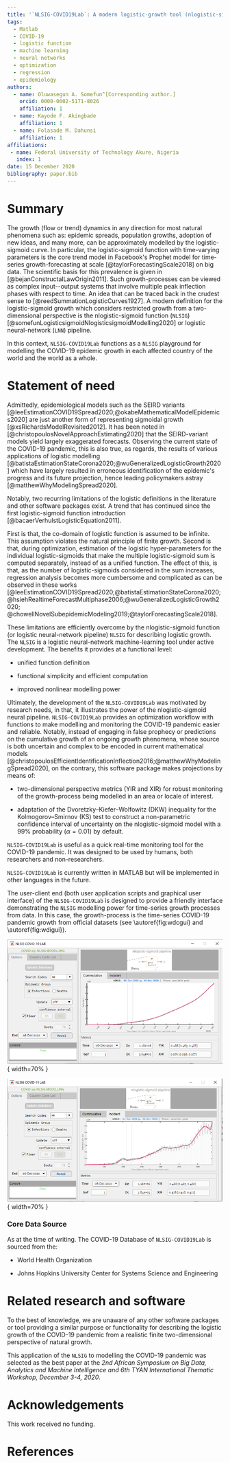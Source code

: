 ```yaml
---
title: '`NLSIG-COVID19Lab`: A modern logistic-growth tool (nlogistic-sigmoid) for modelling the dynamics of the COVID-19 pandemic process'
tags:
  - Matlab
  - COVID-19
  - logistic function
  - machine learning
  - neural networks
  - optimization
  - regression
  - epidemiology
authors:
  - name: Oluwasegun A. Somefun^[Corresponding author.]
    orcid: 0000-0002-5171-8026
    affiliation: 1
  - name: Kayode F. Akingbade
    affiliation: 1
  - name: Folasade M. Dahunsi
    affiliation: 1
affiliations:
 - name: Federal University of Technology Akure, Nigeria
   index: 1
date: 15 December 2020
bibliography: paper.bib
---
```


# Summary

The growth (flow or trend) dynamics in any direction for most natural phenomena such as: epidemic spreads, population growths, 
adoption of new ideas, and many more, can be approximately modelled by the logistic-sigmoid curve. 
In particular, the logistic-sigmoid function with time-varying parameters is the core trend 
model in Facebook's Prophet model for time-series growth-forecasting 
at scale [@taylorForecastingScale2018] on big data. 
The scientific basis for this prevalence is given in [@bejanConstructalLawOrigin2011]. 
Such growth-processes can be viewed as complex input--output systems that involve 
multiple peak inflection phases with respect to time. An idea that 
can be traced back in the crudest sense to [@reedSummationLogisticCurves1927]. A modern definition for the logistic-sigmoid growth which considers restricted growth from  a two-dimensional perspective is the nlogistic-sigmoid function (`NLSIG`) [@somefunLogisticsigmoidNlogisticsigmoidModelling2020] 
or logistic neural-network (`LNN`) pipeline. 

In this context, `NLSIG-COVID19Lab` functions as a `NLSIG` playground for modelling 
the COVID-19 epidemic growth in each affected country of the world and the world as a whole. 


# Statement of need

Admittedly, epidemiological models such as the SEIRD variants 
[@leeEstimationCOVID19Spread2020;@okabeMathematicalModelEpidemics2020] are just another form of representing sigmoidal growth [@xsRichardsModelRevisited2012]. It has been noted in 
[@christopoulosNovelApproachEstimating2020] that the SEIRD-variant models yield largely exaggerated forecasts. 
Observing the current state of the COVID-19 pandemic, this is also true, as regards, 
the results of various applications of logistic modelling [@batistaEstimationStateCorona2020;@wuGeneralizedLogisticGrowth2020]
which have largely resulted in erroneous identification of the epidemic's progress and its future projection, hence leading policymakers astray [@matthewWhyModelingSpread2020]. 

Notably, two recurring limitations of the logistic definitions in the literature and other software packages exist. A trend that has continued since the first logistic-sigmoid function introduction [@bacaerVerhulstLogisticEquation2011]. 

First is that, the co-domain of logistic function is assumed to be infinite. This assumption violates the natural principle of finite growth. 
Second is that, during optimization, estimation of the logistic hyper-parameters  for the individual logistic-sigmoids that make the multiple logistic-sigmoid sum is computed separately, instead of as a unified function. The effect of this, is that, as the number of logistic-sigmoids 
considered in the sum increases, regression analysis becomes more cumbersome and complicated as can be observed in these works [@leeEstimationCOVID19Spread2020;@batistaEstimationStateCorona2020;
@hsiehRealtimeForecastMultiphase2006;@wuGeneralizedLogisticGrowth2020;
@chowellNovelSubepidemicModeling2019;@taylorForecastingScale2018]. 

These limitations are efficiently overcome by the nlogistic-sigmoid function (or logistic neural-network pipeline) `NLSIG` for describing logistic growth. The `NLSIG` is a logistic neural-network machine-learning tool under active development. The benefits it provides at a functional level:
	
 - unified function definition
 
 - functional simplicity and efficient computation
	
 - improved nonlinear modelling power
		
Ultimately, the development of the `NLSIG-COVID19Lab` was motivated by research needs, in that, it 
illustrates the power of the nlogistic-sigmoid neural pipeline. `NLSIG-COVID19Lab` provides an optimization workflow with functions to make modelling and monitoring the COVID-19 pandemic easier and reliable. Notably, instead of engaging in false prophecy 
or predictions on the cumulative growth of an ongoing growth phenomena, whose source is both uncertain and 
complex to be encoded in current mathematical models [@christopoulosEfficientIdentificationInflection2016;@matthewWhyModelingSpread2020], on the contrary, this software package makes projections by means of:

-  two-dimensional perspective metrics (YIR and XIR) for robust monitoring of the growth-process being modelled in an area or locale of interest. 

- adaptation of the Dvoretzky–Kiefer–Wolfowitz (DKW) inequality for the Kolmogorov–Smirnov (KS) test to construct a non-parametric confidence interval of uncertainty on the nlogistic-sigmoid model with a 99% probability ($\alpha=0.01$) by default. 

`NLSIG-COVID19Lab` is useful as a quick real-time monitoring tool for the COVID-19 pandemic. It was designed to be used by humans, both researchers and non-researchers. 

`NLSIG-COVID19Lab` is currently written in MATLAB but will be implemented in other languages in the future. 
 
The user-client end (both user application scripts and graphical user interface) of the `NLSIG-COVID19Lab` 
is designed to provide a friendly interface demonstrating the `NLSIG` modelling power for time-series growth processes from data. 
In this case, the growth-process is the time-series COVID-19 pandemic growth from official datasets (see \autoref{fig:wdcgui} and \autoref{fig:wdigui}).

![GUI Layout showing the Total Cummulative Infections of the World. \label{fig:wdcgui}](wdcgui.png){ width=70% } 

![GUI Layout showing the Total Incident Infections of the World. \label{fig:wdigui}](wdigui.png){ width=70% }

### Core Data Source
As at the time of writing. The COVID-19 Database of `NLSIG-COVID19Lab` is sourced from the:

* World Health Organization

* Johns Hopkins University Center for Systems Science and Engineering


<!-- # Mathematics

Single dollars ($) are required for inline mathematics e.g. $f(x) = e^{\pi/x]$

Double dollars make self-standing equations:

$$\Theta(x) = \left\{\begin{array]{l]
0\textrm{ if ] x < 0\cr
1\textrm{ else]
\end{array]\right.$$

You can also use plain \LaTeX for equations
\begin{equation]\label{eq:fourier]
\hat f(\omega) = \int_{-\infty]^{\infty] f(x) e^{i\omega x] dx
\end{equation]
and refer to \autoref{eq:fourier] from text.
 -->

# Related research and software

To the best of knowledge, we are unaware of any other software packages or tool providing a similar purpose or functionality for describing the logistic growth of the COVID-19 pandemic from a realistic finite two-dimensional perspective of natural growth.

This application of the `NLSIG` to modelling the COVID-19 pandemic was selected as the best paper at the *2nd African Symposium on Big Data, Analytics and Machine Intelligence and 6th TYAN International Thematic Workshop, December 3-4, 2020*.


# Acknowledgements

This work received no funding. 

# References